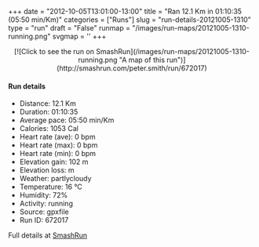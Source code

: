 +++
date = "2012-10-05T13:01:00-13:00"
title = "Ran 12.1 Km in 01:10:35 (05:50 min/Km)"
categories = ["Runs"]
slug = "run-details-20121005-1310"
type = "run"
draft = "False"
runmap = "/images/run-maps/20121005-1310-running.png"
svgmap = '<polyline points="100 44, 99 44, 98 44, 95 46, 94 48, 91 49, 88 53, 86 54, 80 53, 75 53, 70 55, 67 55, 62 60, 53 67, 40 71, 37 69, 36 64, 32 62, 27 62, 22 64, 13 61, 8 53, 0 46, 4 43, 10 42, 14 40, 22 37, 23 36, 30 31, 42 29, 43 29, 50 34, 57 36, 64 35, 69 35, 76 35, 81 34, 82 34, 84 35, 87 37, 89 36, 89 34, 88 34, 88 38, 92 37, 92 38, 92 38, 92 39, 98 42">'
+++



<!--more-->

<center>
[![Click to see the run on SmashRun](/images/run-maps/20121005-1310-running.png "A map of this run")](http://smashrun.com/peter.smith/run/672017)
</center>

#### Run details

* Distance: 12.1 Km
* Duration: 01:10:35
* Average pace: 05:50 min/Km
* Calories: 1053 Cal
* Heart rate (ave): 0 bpm
* Heart rate (max): 0 bpm
* Heart rate (min): 0 bpm
* Elevation gain: 102 m
* Elevation loss:  m
* Weather: partlycloudy
* Temperature: 16 &deg;C
* Humidity: 72%
* Activity: running
* Source: gpxfile
* Run ID: 672017

Full details at [SmashRun](http://smashrun.com/peter.smith/run/672017)